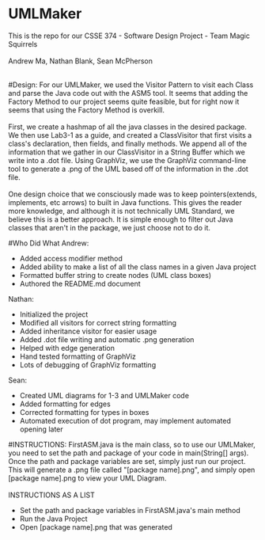# UMLMaker

This is the repo for our CSSE 374 - Software Design Project - Team Magic Squirrels
<br /><br />
Andrew Ma, Nathan Blank, Sean McPherson
<br /><br />

#Design:
For our UMLMaker, we used the Visitor Pattern to visit each Class and parse the Java code out with the ASM5 tool. It seems that adding the Factory Method to our project seems quite feasible, but for right now it seems that using the Factory Method is overkill.
<br /><br />
First, we create a hashmap of all the java classes in the desired package. We then use Lab3-1 as a guide, and created a ClassVisitor that first visits a class's declaration, then fields, and finally methods. We append all of the information that we gather in our ClassVisitor in a String Buffer which we write into a .dot file. Using GraphViz, we use the GraphViz command-line tool to generate a .png of the UML based off of the information in the .dot file.
<br /><br />
One design choice that we consciously made was to keep pointers(extends, implements, etc arrows) to built in Java functions. This gives the reader more knowledge, and although it is not technically UML Standard, we believe this is a better approach. It is simple enough to filter out Java classes that aren't in the package, we just choose not to do it.

#Who Did What
Andrew:
- Added access modifier method
- Added ability to make a list of all the class names in a given Java project
- Formatted buffer string to create nodes (UML class boxes)
- Authored the README.md document

Nathan:
- Initialized the project
- Modified all visitors for correct string formatting
- Added inheritance visitor for easier usage
- Added .dot file writing and automatic .png generation
- Helped with edge generation
- Hand tested formatting of GraphViz
- Lots of debugging of GraphViz formatting

Sean:
- Created UML diagrams for 1-3 and UMLMaker code
- Added formatting for edges
- Corrected formatting for types in boxes
- Automated execution of dot program, may implement automated opening later


#INSTRUCTIONS:
FirstASM.java is the main class, so to use our UMLMaker, you need to set the path and package of your code in main(String[] args). Once the path and package variables are set, simply just run our project. This will generate a .png file called "[package name].png", and simply open [package name].png to view your UML Diagram.
<br /><br />
INSTRUCTIONS AS A LIST
- Set the path and package variables in FirstASM.java's main method
- Run the Java Project
- Open [package name].png that was generated